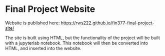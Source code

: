 # Final Project Website

Website is published here: https://rws222.github.io/fin377-final-project-site/

The site is built using HTML, but the functionality of the project will be built with a jupyterlab notebook. This notebook will then be converted into HTML, and inserted into the website.
